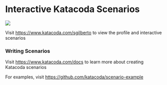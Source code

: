 # Interactive Katacoda Scenarios

[![](http://shields.katacoda.com/katacoda/sgilberto/count.svg)](https://www.katacoda.com/sgilberto "Get your profile on Katacoda.com")

Visit https://www.katacoda.com/sgilberto to view the profile and interactive scenarios

### Writing Scenarios
Visit https://www.katacoda.com/docs to learn more about creating Katacoda scenarios

For examples, visit https://github.com/katacoda/scenario-example

